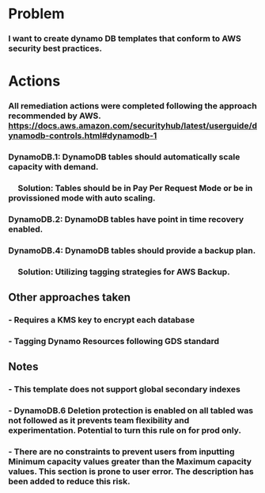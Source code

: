 # Problem 

### I want to create dynamo DB templates that conform to AWS security best practices.

# Actions

### All remediation actions were completed following the approach recommended by AWS. https://docs.aws.amazon.com/securityhub/latest/userguide/dynamodb-controls.html#dynamodb-1 

### DynamoDB.1: DynamoDB tables should automatically scale capacity with demand.

### &nbsp;&nbsp;&nbsp;&nbsp; Solution: Tables should be in Pay Per Request Mode or be in provissioned mode with auto scaling. 

### DynamoDB.2: DynamoDB tables have point in time recovery enabled.

### DynamoDB.4: DynamoDB tables should provide a backup plan.

### &nbsp;&nbsp;&nbsp;&nbsp; Solution: Utilizing tagging strategies for AWS Backup.

## Other approaches taken

### - Requires a KMS key to encrypt each database

### - Tagging Dynamo Resources following GDS standard

## Notes

### - This template does not support global secondary indexes

### - DynamoDB.6 Deletion protection is enabled on all tabled was not followed as it prevents team flexibility and experimentation. Potential to turn this rule on for prod only. 

### - There are no constraints to prevent users from inputting Minimum capacity values greater than the Maximum capacity values. This section is prone to user error. The description has been added to reduce this risk.